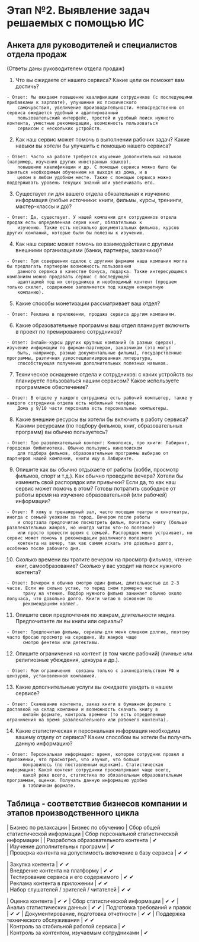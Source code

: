 # Этап №2. Выявление задач решаемых с помощью ИС

## Анкета для руководителей и специалистов отдела продаж
(Ответы даны руководителем отдела продаж)
  1. Что вы ожидаете от нашего сервиса? Какие цели он поможет вам достичь?
    
    - Ответ: Мы ожидаем повышение квалификации сотрудников (с последующими прибавками к зарплате), улучшение их психического 
        самочувствия, увеличение производительности. Непосредственно от сервиса ожидается удобный и адаптированный 
        пользовательский интерфейс, простой и удобный поиск нужного контента, уместные рекомендации, возможность пользоваться 
        сервисом с нескольких устройств.
  
  2. Как наш сервис может помочь в выполнении рабочих задач? Какие навыки вы хотели бы улучшить с помощью нашего сервиса?
    
    - Ответ: Часто на работе требуется изучение дополнительных навыков (например, изучения других иностранных языков), 
        повышение квалификации и др. С помощью сервиса можно было бы заняться необходимым обучением не выходя из дома, и в 
        целом в любом удобном месте. Также с помощью сервиса можно поддерживать уровень текущих знаний или увеличивать его.
  
  3. Существует ли для вашего отдела обязательная к изучению информация (любые источники: книги, фильмы, курсы, тренинги, мастер-классы и др)?
    
    - Ответ: Да, существует. У нашей компании для сотрудников отдела продаж есть определенная серия книг, обязательных к 
        изучению. Также есть несколько документальных фильмов, курсов других компаний, которые были бы полезны к изучению.
  
  4. Как наш сервис может помочь во взаимодействии с другими внешними организациями (банки, партнеры, заказчики)?
    
    - Ответ: При совершении сделок с другими фирмами наша компания могла бы предлагать партнерам возможность пользования 
        данного сервиса в качестве бонуса, подарка. Также интересующимся компаниям можно продавать сервис с последующей 
        адаптацией под их сотрудников и необходимый контент (продаем только скелет, содержимое заполняется под каждую конкретную 
        компанию).
        
  5. Какие способы монетизации рассматривает ваш отдел? 

    - Ответ: Реклама в приложении, продажа сервиса другим компаниям.
  
  6. Какие образовательные программы ваш отдел планирует включить в проект по премированию сотрудников?
 
    - Ответ: Онлайн-курсы других крупных компаний (в разных сферах), изучение информации по фирмам-партнерам, заказчикам (это могут 
        быть, например, разные документальные фильмы), государственные программы, различная узкоспециализированная литература,
        способствующая получению дополнительных полезных навыков.
  
  7. Техническое оснащение отдела и сотрудников: с каких устройств вы планируете пользоваться нашим сервисом? Какое используете программное обеспечение?
 
    - Ответ: В отделе у каждого сотрудника есть рабочий компьютер, также у каждого сотрудника отдела есть мобильный телефон. 
        Дома у 9/10 части персонала есть персональные компьютеры.
  
  8. Какие внешние ресурсы вы хотели бы включить в работу сервиса? Какими ресурсами (по подбору фильмов, книг, образовательных программ) вы обычно пользуетесь?
 
    - Ответ: Про развлекательный контент: Кинопоиск, про книги: Лабиринт, городская бибилиотека. Обычно пользуюсь кинопоиском 
        для подбора фильмов, образовательные программы выбираю от партнеров нашей компании, книги ищу в Лабиринте.
  
  9. Опишите как вы обычно отдыхаете от работы (хобби, просмотр фильмов, спорт и т.д.). Как обычно проводите вечера? Хотели бы изменить свой распорядок или привычки? 
Если да, то как наш сервис может помочь в этом? Готовы потратить свободное от работы время на изучение образовательной (или рабочей) информации?
 
    - Ответ: Я хожу в тренажерный зал, часто посещаю театры и кинотеатры, иногда с семьей уезжаем за город. Вечером после работы 
        и спортзала предпочитаю посмотреть фильм, почитать книгу (больше развлекательных жанров, но иногда читаю что-то полезное) 
        или просто провести время с семьей. Распорядок меня устраивает, но сервис может помочь в рекомендации различного полезного 
        контента на вечер, так как самим искать это довольно долго, особенно после рабочего дня.
  
  10. Сколько времени вы тратите вечером на просмотр фильмов, чтение книг, самообразование? Сколько у вас уходит на поиск нужного контента?
 
    - Ответ: Вечером я обычно смотрю один фильм, длительностью до 2-3 часов. Если не сильно устаю, то перед сном примерно час 
          трачу на чтение. Подбор нужного фильма занимает обычно около получаса, что довольно долго. Книги читаю в основном по 
          рекомендациям коллег.
  
  11. Опишите свои предпочтения по жанрам, длительности медиа. Предпочитаете ли вы книги или сериалы?
 
    - Ответ: Предпочитаю фильмы, сериалы для меня слишком долгие, поэтому часто бросаю просмотр на середине. Из жанров чаще 
          смотрю фентези или детективы.
  
  12. Опишите ограничения на контент (в том числе рабочий) (личные или религиозные убеждения, цензура и др.).
 
    - Ответ: Мои ограничения  связаны только с законодательством РФ и цензурой, установленной компанией.
  
  13. Какие дополнительные услуги вы ожидаете увидеть в нашем сервисе?
 
    - Ответ: Скачивание контента, заказ книги в бумажном формате с доставкой на склад компании и возможность скачать книгу в 
          онлайн формате, контроль времени (то есть определенные ограничения на время развлекательного или рабочего контента).
  
  14. Какие статистическая и персональная информация необходима вашему отделу от сервиса? Каким способом вы хотели бы получать данную информацию?
 
    - Ответ: Персональная информация: время, которое сотрудник провел в приложении, что просмотрел, что изучил, что больше 
          понравилось (по поставленным оценкам). Статистическая информация: Какой контент сотрудники просматривают чаще всего, 
          какой реже всего, статистика по обязательным образовательным программам, оценки. Получать данную информацию удобно 
          в табличном формате.


## Таблица - соответствие бизнесов компании и этапов производственного цикла
| Бизнес по релаксации | Бизнес по обучению | Сбор общей статистической информации | Сбор персональной статистической информации |
| Разработка образовательного контента | 	✔		
| Изучение дополнительных программ | 		✔		
| Проверка контента на допустимость включение в базу сервиса | 	✔	✔		

| Закупка контента | 	✔	✔		
| Внедрение контента на платформу | 	✔	✔		
| Тестирование сервиса и его содержимого | 	✔	✔		
| Реклама контента в приложении | 	✔	✔		
| Набор слушателей / зрителей / читателей | 	✔	✔		

| Оценка контента | 			✔	✔
| Сбор статистической информации | 			✔	✔
| Анализ статистических данных | 			✔	✔
| Подготовка требований и правок | 			✔	✔
| Документирование, подготовка отчетности | 			✔	✔
| Поддержка технического обслуживания | 	✔	✔		
| Контроль за стабильной работой сервиса | 			✔	
| Контроль за контентом, изучаемым сотрудниками | 				✔

